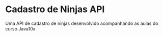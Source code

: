 # Cadastro de Ninjas API

Uma API de cadastro de ninjas desenvolvido acompanhando as aulas do curso Java10x.

